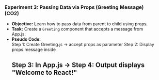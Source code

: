 ### **Experiment 3: Passing Data via Props (Greeting Message)** (CO2)  
- **Objective:** Learn how to pass data from parent to child using props.  
- **Task:** Create a `Greeting` component that accepts a message from App.js.  
- **Pseudo Code:**  
Step 1: Create Greeting.js → accept props as parameter
Step 2: Display props.message inside <h2>
Step 3: In App.js → <Greeting message="Welcome to React!" />
Step 4: Output displays "Welcome to React!"
